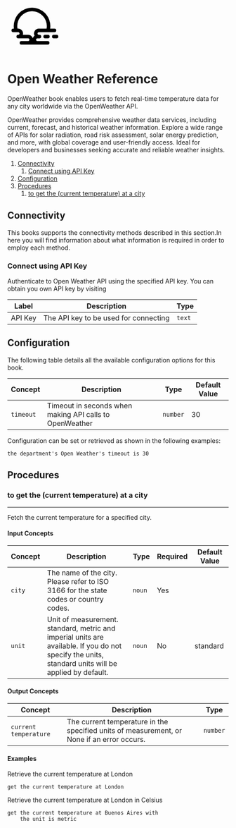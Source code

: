 <svg width="128px" height="128px" viewBox="0 0 50.8 50.8" xml:space="preserve"><path d="M7.859 29.266a14.947 14.947 0 0 1 5.864-16.112 14.947 14.947 0 0 1 17.147 0 14.947 14.947 0 0 1 5.865 16.112m-8.266 0h14.129m-37.298 0h4.487m.003 5.594h8.943m15.398 0h2.514m5.3 0h2.514m-31.771 5.594h23.757m-9.294-5.594h1.844M9.79 29.266a2.797 2.797 0 0 1 2.797 2.798A2.797 2.797 0 0 1 9.79 34.86m8.943 0a2.797 2.797 0 0 1 2.798 2.798 2.797 2.797 0 0 1-2.798 2.797m8.418 0a2.797 2.797 0 0 1-2.422-1.398 2.797 2.797 0 0 1 0-2.797 2.797 2.797 0 0 1 2.422-1.4" style="opacity:1;fill:none;fill-rule:evenodd;stroke:#000000;stroke-width:3.175;stroke-linecap:round;stroke-linejoin:round;stroke-miterlimit:0;stroke-dasharray:none;stroke-opacity:1" /><path d="M28.47 34.86a2.797 2.797 0 0 1-2.422-1.398 2.797 2.797 0 0 1 0-2.797 2.797 2.797 0 0 1 2.423-1.399" style="opacity:1;fill:none;fill-rule:evenodd;stroke:#000000;stroke-width:3.175;stroke-linecap:round;stroke-linejoin:round;stroke-miterlimit:0;stroke-dasharray:none;stroke-opacity:1" /></svg>

# Open Weather Reference

OpenWeather book enables users to fetch real-time temperature data for any city worldwide via the OpenWeather API.

OpenWeather provides comprehensive weather data services, including current, forecast, and historical weather information. Explore a wide range of APIs for solar radiation, road risk assessment, solar energy prediction, and more, with global coverage and user-friendly access. Ideal for developers and businesses seeking accurate and reliable weather insights.

1. [Connectivity](#connectivity)
   1. [Connect using API Key](#connect-using-api-key)
2. [Configuration](#configuration)
3. [Procedures](#procedures)
   1. [to get the (current temperature) at a city](#to-get-the-(current-temperature)-at-a-city)

## Connectivity

This books supports the connectivity methods described in this section.In here you will find information about what information is required in order to employ each method.

### Connect using API Key

Authenticate to Open Weather API using the specified API key. You can obtain you own API key by visiting

| Label   | Description                           | Type   |
| ------- | ------------------------------------- | ------ |
| API Key | The API key to be used for connecting | `text` |

## Configuration

The following table details all the available configuration options for this book.

| Concept   | Description                                             | Type     | Default Value |
| --------- | ------------------------------------------------------- | -------- | ------------- |
| `timeout` | Timeout in seconds when making API calls to OpenWeather | `number` | 30            |

Configuration can be set or retrieved as shown in the following examples:

```generic
the department's Open Weather's timeout is 30
```

## Procedures

### to get the (current temperature) at a city

***

Fetch the current temperature for a specified city.

#### Input Concepts

| Concept | Description                                                                                                                                         | Type   | Required | Default Value |
| ------- | --------------------------------------------------------------------------------------------------------------------------------------------------- | ------ | -------- | ------------- |
| `city`  | The name of the city. Please refer to ISO 3166 for the state codes or country codes.                                                                | `noun` | Yes      |               |
| `unit`  | Unit of measurement. standard, metric and imperial units are available. If you do not specify the units, standard units will be applied by default. | `noun` | No       | standard      |

#### Output Concepts

| Concept               | Description                                                                                | Type     |
| --------------------- | ------------------------------------------------------------------------------------------ | -------- |
| `current temperature` | The current temperature in the specified units of measurement, or None if an error occurs. | `number` |

#### Examples

Retrieve the current temperature at London

```generic
get the current temperature at London
```

Retrieve the current temperature at London in Celsius

```generic
get the current temperature at Buenos Aires with
    the unit is metric
```